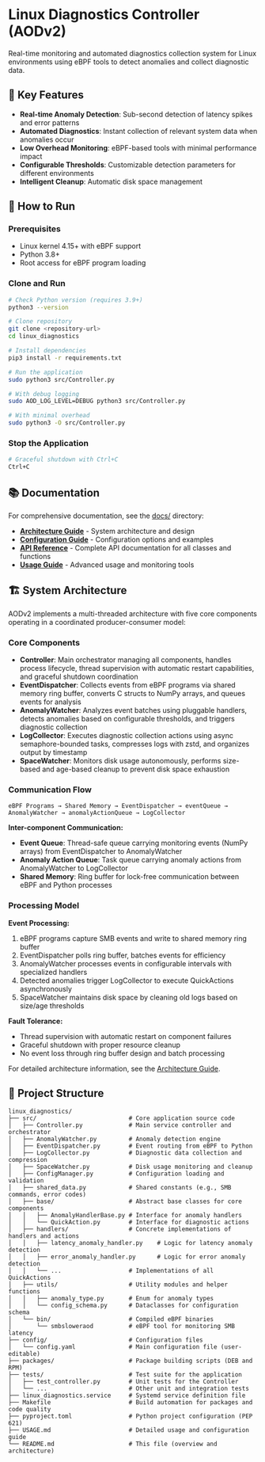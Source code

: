 # Linux Diagnostics Controller (AODv2)

Real-time monitoring and automated diagnostics collection system for Linux environments using eBPF tools to detect anomalies and collect diagnostic data.

## 🎯 Key Features

- **Real-time Anomaly Detection**: Sub-second detection of latency spikes and error patterns
- **Automated Diagnostics**: Instant collection of relevant system data when anomalies occur
- **Low Overhead Monitoring**: eBPF-based tools with minimal performance impact
- **Configurable Thresholds**: Customizable detection parameters for different environments
- **Intelligent Cleanup**: Automatic disk space management

## 🚀 How to Run

### Prerequisites
- Linux kernel 4.15+ with eBPF support
- Python 3.8+
- Root access for eBPF program loading

### Clone and Run
```bash
# Check Python version (requires 3.9+)
python3 --version

# Clone repository
git clone <repository-url>
cd linux_diagnostics

# Install dependencies
pip3 install -r requirements.txt

# Run the application
sudo python3 src/Controller.py 

# With debug logging
sudo AOD_LOG_LEVEL=DEBUG python3 src/Controller.py 

# With minimal overhead
sudo python3 -O src/Controller.py 
```

### Stop the Application
```bash
# Graceful shutdown with Ctrl+C
Ctrl+C
```

## 📚 Documentation

For comprehensive documentation, see the [docs/](docs/) directory:

- **[Architecture Guide](docs/ARCHITECTURE.md)** - System architecture and design
- **[Configuration Guide](docs/CONFIGURATION.md)** - Configuration options and examples
- **[API Reference](docs/API_REFERENCE.md)** - Complete API documentation for all classes and functions
- **[Usage Guide](USAGE.md)** - Advanced usage and monitoring tools

## 🏗️ System Architecture

AODv2 implements a multi-threaded architecture with five core components operating in a coordinated producer-consumer model:

### Core Components

- **Controller**: Main orchestrator managing all components, handles process lifecycle, thread supervision with automatic restart capabilities, and graceful shutdown coordination
- **EventDispatcher**: Collects events from eBPF programs via shared memory ring buffer, converts C structs to NumPy arrays, and queues events for analysis
- **AnomalyWatcher**: Analyzes event batches using pluggable handlers, detects anomalies based on configurable thresholds, and triggers diagnostic collection
- **LogCollector**: Executes diagnostic collection actions using async semaphore-bounded tasks, compresses logs with zstd, and organizes output by timestamp
- **SpaceWatcher**: Monitors disk usage autonomously, performs size-based and age-based cleanup to prevent disk space exhaustion

### Communication Flow

```
eBPF Programs → Shared Memory → EventDispatcher → eventQueue → AnomalyWatcher → anomalyActionQueue → LogCollector
```

**Inter-component Communication:**
- **Event Queue**: Thread-safe queue carrying monitoring events (NumPy arrays) from EventDispatcher to AnomalyWatcher
- **Anomaly Action Queue**: Task queue carrying anomaly actions from AnomalyWatcher to LogCollector
- **Shared Memory**: Ring buffer for lock-free communication between eBPF and Python processes

### Processing Model

**Event Processing:**
1. eBPF programs capture SMB events and write to shared memory ring buffer
2. EventDispatcher polls ring buffer, batches events for efficiency 
3. AnomalyWatcher processes events in configurable intervals with specialized handlers
4. Detected anomalies trigger LogCollector to execute QuickActions asynchronously
5. SpaceWatcher maintains disk space by cleaning old logs based on size/age thresholds

**Fault Tolerance:**
- Thread supervision with automatic restart on component failures
- Graceful shutdown with proper resource cleanup
- No event loss through ring buffer design and batch processing

For detailed architecture information, see the [Architecture Guide](docs/ARCHITECTURE.md).

## 📁 Project Structure

```
linux_diagnostics/
├── src/                          # Core application source code
│   ├── Controller.py             # Main service controller and orchestrator
│   ├── AnomalyWatcher.py         # Anomaly detection engine
│   ├── EventDispatcher.py        # Event routing from eBPF to Python
│   ├── LogCollector.py           # Diagnostic data collection and compression
│   ├── SpaceWatcher.py           # Disk usage monitoring and cleanup
│   ├── ConfigManager.py          # Configuration loading and validation
│   ├── shared_data.py            # Shared constants (e.g., SMB commands, error codes)
│   ├── base/                     # Abstract base classes for core components
│   │   ├── AnomalyHandlerBase.py # Interface for anomaly handlers
│   │   └── QuickAction.py        # Interface for diagnostic actions
│   ├── handlers/                 # Concrete implementations of handlers and actions
│   │   ├── latency_anomaly_handler.py    # Logic for latency anomaly detection
│   │   ├── error_anomaly_handler.py      # Logic for error anomaly detection
│   │   └── ...                   # Implementations of all QuickActions
│   ├── utils/                    # Utility modules and helper functions
│   │   ├── anomaly_type.py       # Enum for anomaly types
│   │   └── config_schema.py      # Dataclasses for configuration schema
│   └── bin/                      # Compiled eBPF binaries
│       └── smbsloweraod          # eBPF tool for monitoring SMB latency
├── config/                       # Configuration files
│   └── config.yaml               # Main configuration file (user-editable)
├── packages/                     # Package building scripts (DEB and RPM)
├── tests/                        # Test suite for the application
│   ├── test_controller.py        # Unit tests for the Controller
│   └── ...                       # Other unit and integration tests
├── linux_diagnostics.service     # Systemd service definition file
├── Makefile                      # Build automation for packages and code quality
├── pyproject.toml                # Python project configuration (PEP 621)
├── USAGE.md                      # Detailed usage and configuration guide
└── README.md                     # This file (overview and architecture)
```





